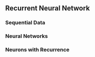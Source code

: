 ## Recurrent Neural Network



### Sequential Data


### Neural Networks


### Neurons with Recurrence